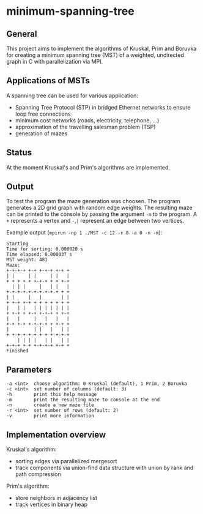 minimum-spanning-tree
=====================

General
-------

This project aims to implement the algorithms of Kruskal, Prim and Boruvka for creating a minimum spanning tree (MST) of a weighted, undirected graph in C with parallelization via MPI.

Applications of MSTs
--------------------

A spanning tree can be used for various application:
* Spanning Tree Protocol (STP) in bridged Ethernet networks to ensure loop free connections
* minimum cost networks (roads, electricity, telephone, ...)
* approximation of the travelling salesman problem (TSP)
* generation of mazes

Status
------

At the moment Kruskal's and Prim's algorithms are implemented.

Output
------

To test the program the maze generation was choosen. The program generates a 2D grid graph with random edge weights. The resulting maze can be printed to the console by passing the argument `-m` to the program. A `+` represents a vertex and `-`,`|` represent an edge between two vertices.

Example output (`mpirun -np 1 ./MST -c 12 -r 8 -a 0 -n -m`):
```
Starting
Time for sorting: 0.000020 s
Time elapsed: 0.000037 s
MST weight: 481
Maze:
+-+-+-+ +-+ +-+-+ +-+ +
| |     | |     | |   |
+ + + + + +-+-+ + + +-+
  | | |     |   | |   |
+-+-+-+-+-+-+-+-+-+ + +
| |     |   |       | |
+ +-+ +-+ + + + + + + +
|   | |   | | | | | | |
+ +-+ + +-+ +-+-+ + +-+
|   |     |   |   |   |
+-+ +-+ +-+-+-+ + +-+ +
|         | |   |   | |
+ +-+-+-+-+ + + +-+-+-+
    | | | |   | |   | |
+-+-+ + + +-+-+-+ +-+ +
Finished
```

Parameters
----------

```
-a <int>  choose algorithm: 0 Kruskal (default), 1 Prim, 2 Boruvka
-c <int>  set number of columns (default: 3)
-h        print this help message
-m        print the resulting maze to console at the end
-n        create a new maze file
-r <int>  set number of rows (default: 2)
-v        print more information
```

Implementation overview
-----------------------

Kruskal's algorithm:
* sorting edges via parallelized mergesort
* track components via union-find data structure with union by rank and path compression

Prim's algorithm:
* store neighbors in adjacency list
* track vertices in binary heap
